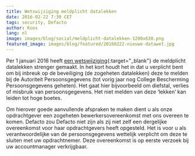 ```yaml
---
title: Wetswijziging meldplicht datalekken
date: 2016-02-22 7:30 CET
tags: security, Defacto
author: Koos
lang: nl
image: images/blog/social/meldplicht-datalekken-1200x630.png
featured_image: images/blog/featured/20160222-nieuwe-datawet.jpg
---
```


Per 1 januari 2016 heeft [een wetswijziging](http://www.mitopics.nl/weblog/forse-verandering-in-privacywetgeving-per-1-januari-2016-8564){:target="_blank"}  de meldplicht datalekken strenger gemaakt. In het kort houdt het in dat u verplicht bent om bij inbreuk op de beveiliging (de zogeheten datalekken) deze te melden bij de Autoriteit Persoonsgegevens (tot vorig jaar nog College Bescherming Persoonsgegevens geheten). Het gaat hier bijvoorbeeld om diefstal, verlies of misbruik van persoonsgegevens. Het niet melden van deze ‘lekken’ kan leiden tot hoge boetes.

Om hierover goede aanvullende afspraken te maken dient u als onze opdrachtgever een zogeheten bewerkersovereenkomst met ons overeen te komen. Defacto zou Defacto niet zijn als zij niet zelf een dergelijke overeenkomst voor haar opdrachtgevers heeft opgesteld. Het is voor u als verantwoordelijke van de persoonsgegevens wettelijk verplicht om deze te sluiten met uw opdrachtnemer. Deze overeenkomst is op eerste verzoek bij uw accountmanager verkrijgbaar.
